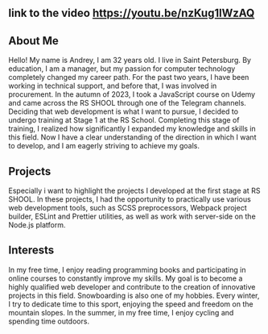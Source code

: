 ## link to the video <https://youtu.be/nzKug1lWzAQ>

## About Me

Hello! My name is Andrey, I am 32 years old. I live in Saint Petersburg. By education, I am a manager, but my passion for computer technology completely changed my career path. For the past two years, I have been working in technical support, and before that, I was involved in procurement.
In the autumn of 2023, I took a JavaScript course on Udemy and came across the RS SHOOL through one of the Telegram channels. Deciding that web development is what I want to pursue, I decided to undergo training at Stage 1 at the RS School. Completing this stage of training, I realized how significantly I expanded my knowledge and skills in this field. Now I have a clear understanding of the direction in which I want to develop, and I am eagerly striving to achieve my goals.

## Projects

Especially i want to highlight the projects I developed at the first stage at RS SHOOL. In these projects, I had the opportunity to practically use various web development tools, such as SCSS preprocessors, Webpack project builder, ESLint and Prettier utilities, as well as work with server-side on the Node.js platform.

## Interests

In my free time, I enjoy reading programming books and participating in online courses to constantly improve my skills. My goal is to become a highly qualified web developer and contribute to the creation of innovative projects in this field.
Snowboarding is also one of my hobbies. Every winter, I try to dedicate time to this sport, enjoying the speed and freedom on the mountain slopes. In the summer, in my free time, I enjoy cycling and spending time outdoors.


